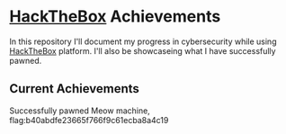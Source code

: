 # [HackTheBox](https://www.hackthebox.com) Achievements

In this repository I'll document my progress in cybersecurity while using [HackTheBox](https://www.hackthebox.com) platform. I'll also be showcaseing what I have successfully pawned.

## Current Achievements

Successfully pawned Meow machine, flag:b40abdfe23665f766f9c61ecba8a4c19
